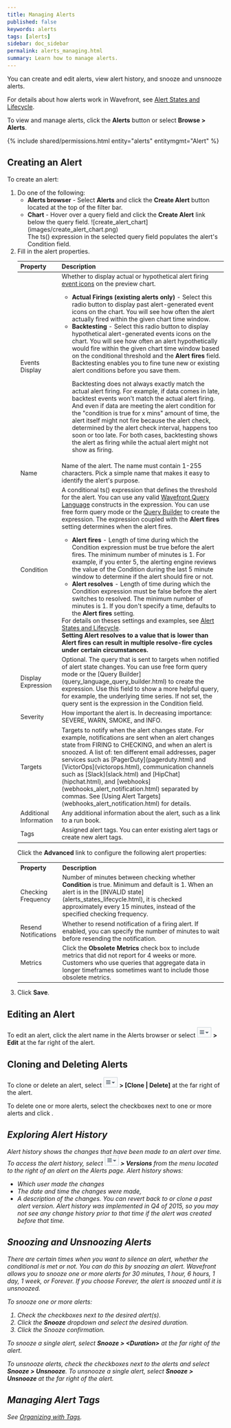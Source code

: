 ```yaml
---
title: Managing Alerts
published: false
keywords: alerts
tags: [alerts]
sidebar: doc_sidebar
permalink: alerts_managing.html
summary: Learn how to manage alerts.
---
```


You can create and edit alerts, view alert history, and snooze and unsnooze alerts.

For details about how alerts work in Wavefront, see [Alert States and Lifecycle](alerts_states_lifecycle.html).

To view and manage alerts, click the **Alerts** button or select **Browse > Alerts**.


{% include shared/permissions.html entity="alerts" entitymgmt="Alert" %}

## Creating an Alert

To create an alert:

<ol>
<li>Do one of the following:
<ul>
<li markdown="span"><strong>Alerts browser</strong> - Select <strong>Alerts</strong> and click the <strong>Create Alert</strong> button located at the top of the filter bar.</li>
<li markdown="span"><strong>Chart</strong> - Hover over a query field and click the <strong>Create Alert</strong> link below the query field. ![create_alert_chart](images/create_alert_chart.png)<br />The ts() expression in the selected query field populates the alert's Condition field.</li>
</ul></li>
<li>Fill in the alert properties.
<table id="alert-properties">
<tbody>
<thead>
<tr><th width="20%">Property</th><th width="80%">Description</th></tr>
</thead>
<tr>
<td>Events Display</td>
<td>Whether to display actual or hypothetical alert firing <a href="charts_events_displaying.html">event icons</a> on the preview chart.
<ul><li><strong>Actual Firings (existing alerts only)</strong> - Select this radio button to display past alert-generated event icons on the chart. You will see how often the alert actually fired within the given chart time window.</li>
<li><strong>Backtesting</strong> - Select this radio button to display hypothetical alert-generated events icons on the chart. You will see how often an alert hypothetically would fire within the given chart time window based on the conditional threshold and the <strong>Alert fires</strong> field. Backtesting enables you to fine tune new or existing alert conditions before you save them.

Backtesting does not always exactly match the actual alert firing. For example, if data comes in late, backtest events won't match the actual alert firing. And even if data are meeting the alert condition for the "condition is true for x mins" amount of time, the alert itself might not fire because the alert check, determined by the alert check interval, happens too soon or too late. For both cases, backtesting shows the alert as firing while the actual alert might not show as firing. </li></ul>
</td>
</tr>
<tr>
<td>Name</td>
<td>Name of the alert. The name must contain 1-255 characters. Pick a simple name that makes it easy to identify the alert's purpose. </td>
</tr>
<tr>
<td>Condition</td>
<td>A conditional ts() expression that defines the threshold for the alert. You can use any valid <a href=
"query_language_getting_started.html">Wavefront Query Language</a> constructs in the expression. You can use free form query mode or the <a href="query_language_query_builder.html">Query Builder</a> to create the expression. The expression coupled with the <strong>Alert fires</strong> setting determines when the alert fires.
<ul><li><strong>Alert fires</strong> - Length of time during which the Condition expression must be true before the alert fires. The minimum number of minutes is 1.  For example, if you enter 5, the alerting engine reviews the value of the Condition during the last 5 minute window to determine if the alert should fire or not.</li>
<li><strong>Alert resolves</strong> - Length of time during which the Condition expression must be false before the alert switches to resolved. The minimum number of minutes is 1.  If you don't specify a time, defaults to the <strong>Alert fires</strong> setting.</li></ul>For details on theses settings and examples, see <a href="alerts_states_lifecycle.html">Alert States and Lifecycle</a>.
<div><strong> Setting Alert resolves to a value that is lower than Alert fires can result in  multiple resolve-fire cycles under certain circumstances. </strong></div>
</td>
</tr>
<tr>
<td>Display Expression</td>
<td markdown="span">Optional. The query that is sent to targets when notified of alert state changes. You can use free form query mode or the [Query Builder](query_language_query_builder.html) to create the expression. Use this field to show a more helpful query, for example, the underlying time series. If not set, the query sent is the expression in the Condition field.</td>
</tr>
<tr>
<td>Severity</td>
<td>How important the alert is. In decreasing importance:  SEVERE, WARN, SMOKE, and INFO.</td>
</tr>
<tr>
<td>Targets</td>
<td markdown="span">Targets to notify when the alert changes state.  For example, notifications are sent when an alert changes state from FIRING to CHECKING, and when an alert is snoozed. A list of: ten different email addresses, pager services such as [PagerDuty](pagerduty.html) and [VictorOps](victorops.html), communication channels such as [Slack](slack.html) and [HipChat](hipchat.html), and [webhooks](webhooks_alert_notification.html) separated by commas. See [Using Alert Targets](webhooks_alert_notification.html) for details.
</td>
</tr>
<tr>
<td>Additional Information</td>
<td>Any additional information about the alert, such as a link to a run book.</td>
</tr>
<tr>
<td>Tags</td>
<td>Assigned alert tags. You can enter existing alert tags or create new alert tags.</td>
</tr>
</tbody>
</table>

Click the <strong>Advanced</strong> link to configure the following alert properties:

<table>
<tbody>
<tr><th width="20%">Property</th><th width="80%">Description</th></tr>
<tr>
<td>Checking Frequency</td>
<td markdown="span">Number of minutes between checking whether <strong>Condition</strong> is true. Minimum and default is 1. When an alert is in the [INVALID state](alerts_states_lifecycle.html), it is checked approximately every 15 minutes, instead of the specified checking frequency.</td>
</tr><tr>
<td>Resend Notifications</td>
<td>Whether to resend notification of a firing alert. If enabled, you can specify the number of minutes to wait before resending the notification.</td>
</tr>
<tr>
<td>Metrics</td>
<td>Click the <strong>Obsolete Metrics</strong> check box to include metrics that did not report for 4 weeks or more. Customers who use queries that aggregate data in longer timeframes sometimes want to include those obsolete metrics.</td>
</tr>
</tbody>
</table>
</li>
<li>Click <strong>Save</strong>.</li>
</ol>

## Editing an Alert

To edit an alert, click the alert name in the Alerts browser or select ![action_menu](images/action_menu.png#inline) **> Edit** at the far right of the alert.

## Cloning and Deleting Alerts

To clone or delete an alert, select ![action_menu](images/action_menu.png#inline) **> \[Clone \| Delete\]** at the far right of the alert.

To delete one or more alerts, select the checkboxes next to one or more alerts and click <i class="fa-trash fa"/>.

## Exploring Alert History

Alert history shows the changes that have been made to an alert over time. To access the alert history, select ![action menu](images/action_menu.png#inline) **> Versions** from the menu located to the right of an alert on the Alerts page. Alert history shows:
* Which user made the changes
* The date and time the changes were made,
* A description of the changes.
You can revert back to or clone a past alert version. Alert history was implemented in Q4 of 2015, so you may not see any change history prior to that time if the alert was created before that time.

## Snoozing and Unsnoozing Alerts

There are certain times when you want to silence an alert, whether the conditional is met or not. You can do this by snoozing an alert. Wavefront allows you to snooze one or more alerts for 30 minutes, 1 hour, 6 hours, 1 day, 1 week, or Forever. If you choose Forever, the alert is snoozed until it is unsnoozed.

To snooze one or more alerts:

1. Check the checkboxes next to the desired alert(s).
1. Click the **Snooze** dropdown and select the desired duration.
1. Click the Snooze confirmation.

To snooze a single alert, select **Snooze > \<Duration\>** at the far right of the alert.

To unsnooze alerts, check the checkboxes next to the alerts and select **Snooze > Unsnooze**. To unsnooze a single alert, select **Snooze > Unsnooze** at the far right of the alert.

## Managing Alert Tags

See [Organizing with Tags](tags_overview.html).
